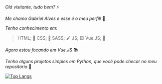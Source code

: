  _Olá visitante, tudo bem?_ ⚡
 
 _Me chamo Gabriel Alves e esse é o meu perfil!_ 🥇
 
 _Tenho conhecimento em:_
 >HTML; 📙
 >CSS; 📘
 >SASS; 🖌️
 >JS; 🟨
 >Vue.JS; 📗
 
 _Agora estou focando em Vue.JS_ 📚
 
 _Tenho alguns projetos simples em Python, que você pode checar no meu repositório_ 📗

[![Top Langs](https://github-readme-stats.vercel.app/api/top-langs/?username=Alvezin&langs_count=10)](https://github.com/anuraghazra/github-readme-stats)
